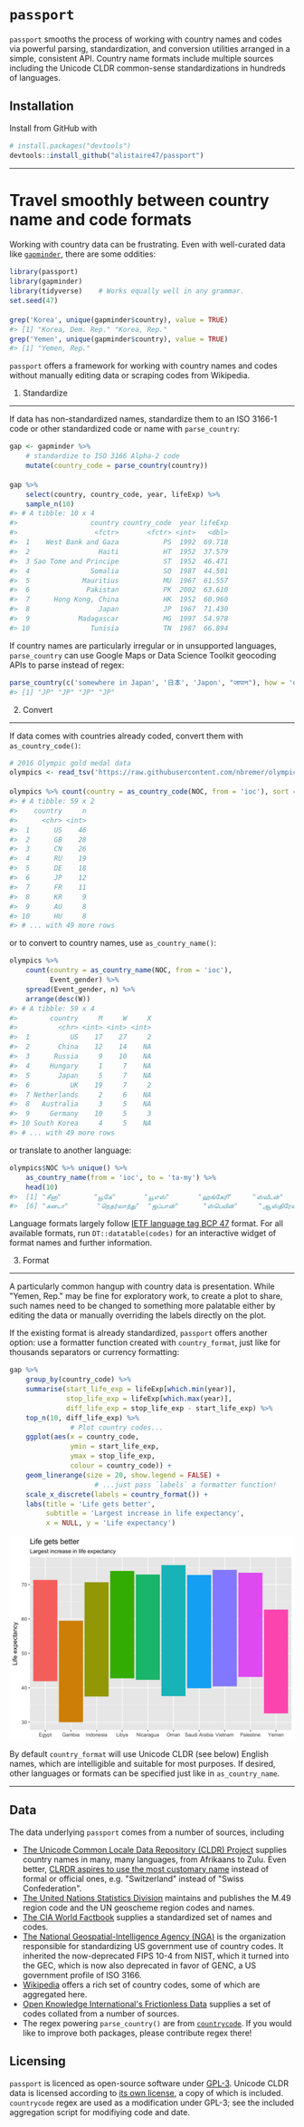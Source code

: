 `passport`
================

<!-- README.md is generated from README.Rmd. Please edit that file -->
`passport` smooths the process of working with country names and codes via powerful parsing, standardization, and conversion utilities arranged in a simple, consistent API. Country name formats include multiple sources including the Unicode CLDR common-sense standardizations in hundreds of languages.

Installation
------------

Install from GitHub with

``` r
# install.packages("devtools")
devtools::install_github("alistaire47/passport")
```

------------------------------------------------------------------------

Travel smoothly between country name and code formats
=====================================================

Working with country data can be frustrating. Even with well-curated data like [`gapminder`](https://github.com/jennybc/gapminder), there are some oddities:

``` r
library(passport)
library(gapminder)
library(tidyverse)    # Works equally well in any grammar.
set.seed(47)

grep('Korea', unique(gapminder$country), value = TRUE)
#> [1] "Korea, Dem. Rep." "Korea, Rep."
grep('Yemen', unique(gapminder$country), value = TRUE)
#> [1] "Yemen, Rep."
```

`passport` offers a framework for working with country names and codes without manually editing data or scraping codes from Wikipedia.

1. Standardize
--------------

If data has non-standardized names, standardize them to an ISO 3166-1 code or other standardized code or name with `parse_country`:

``` r
gap <- gapminder %>% 
    # standardize to ISO 3166 Alpha-2 code
    mutate(country_code = parse_country(country))

gap %>%
    select(country, country_code, year, lifeExp) %>%
    sample_n(10)
#> # A tibble: 10 x 4
#>                  country country_code  year lifeExp
#>                   <fctr>       <fctr> <int>   <dbl>
#>  1    West Bank and Gaza           PS  1992  69.718
#>  2                 Haiti           HT  1952  37.579
#>  3 Sao Tome and Principe           ST  1952  46.471
#>  4               Somalia           SO  1987  44.501
#>  5             Mauritius           MU  1967  61.557
#>  6              Pakistan           PK  2002  63.610
#>  7      Hong Kong, China           HK  1952  60.960
#>  8                 Japan           JP  1967  71.430
#>  9            Madagascar           MG  1997  54.978
#> 10               Tunisia           TN  1987  66.894
```

If country names are particularly irregular or in unsupported languages, `parse_country` can use Google Maps or Data Science Toolkit geocoding APIs to parse instead of regex:

``` r
parse_country(c('somewhere in Japan', '日本', 'Japon', "जापान"), how = 'dstk')
#> [1] "JP" "JP" "JP" "JP"
```

2. Convert
----------

If data comes with countries already coded, convert them with `as_country_code()`:

``` r
# 2016 Olympic gold medal data
olympics <- read_tsv('https://raw.githubusercontent.com/nbremer/olympicfeathers/gh-pages/data/raw%20medal%20data/Rio%202016%20gold%20medal%20winners.txt')

olympics %>% count(country = as_country_code(NOC, from = 'ioc'), sort = TRUE)
#> # A tibble: 59 x 2
#>    country     n
#>      <chr> <int>
#>  1      US    46
#>  2      GB    28
#>  3      CN    26
#>  4      RU    19
#>  5      DE    18
#>  6      JP    12
#>  7      FR    11
#>  8      KR     9
#>  9      AU     8
#> 10      HU     8
#> # ... with 49 more rows
```

or to convert to country names, use `as_country_name()`:

``` r
olympics %>% 
    count(country = as_country_name(NOC, from = 'ioc'), 
          Event_gender) %>% 
    spread(Event_gender, n) %>% 
    arrange(desc(W))
#> # A tibble: 59 x 4
#>        country     M     W     X
#>          <chr> <int> <int> <int>
#>  1          US    17    27     2
#>  2       China    12    14    NA
#>  3      Russia     9    10    NA
#>  4     Hungary     1     7    NA
#>  5       Japan     5     7    NA
#>  6          UK    19     7     2
#>  7 Netherlands     2     6    NA
#>  8   Australia     3     5    NA
#>  9     Germany    10     5     3
#> 10 South Korea     4     5    NA
#> # ... with 49 more rows
```

or translate to another language:

``` r
olympics$NOC %>% unique() %>% 
    as_country_name(from = 'ioc', to = 'ta-my') %>% 
    head(10)
#>  [1] "சீனா"        "யூகே"       "யூஎஸ்"       "ஹங்கேரி"     "ஸ்வீடன்"      
#>  [6] "கனடா"       "நெதர்லாந்து"  "ஜப்பான்"      "ஸ்பெயின்"     "ஆஸ்திரேலியா"
```

Language formats largely follow [IETF language tag BCP 47](https://en.wikipedia.org/wiki/IETF_language_tag) format. For all available formats, run `DT::datatable(codes)` for an interactive widget of format names and further information.

3. Format
---------

A particularly common hangup with country data is presentation. While "Yemen, Rep." may be fine for exploratory work, to create a plot to share, such names need to be changed to something more palatable either by editing the data or manually overriding the labels directly on the plot.

If the existing format is already standardized, `passport` offers another option: use a formatter function created with `country_format`, just like for thousands separators or currency formatting:

``` r
gap %>% 
    group_by(country_code) %>% 
    summarise(start_life_exp = lifeExp[which.min(year)], 
              stop_life_exp = lifeExp[which.max(year)], 
              diff_life_exp = stop_life_exp - start_life_exp) %>% 
    top_n(10, diff_life_exp) %>%
               # Plot country codes...
    ggplot(aes(x = country_code,
               ymin = start_life_exp, 
               ymax = stop_life_exp, 
               colour = country_code)) + 
    geom_linerange(size = 20, show.legend = FALSE) + 
                     # ...just pass `labels` a formatter function!
    scale_x_discrete(labels = country_format()) + 
    labs(title = 'Life gets better',
         subtitle = 'Largest increase in life expectancy',
         x = NULL, y = 'Life expectancy')
```

![](README-unnamed-chunk-8-1.png)

By default `country_format` will use Unicode CLDR (see below) English names, which are intelligible and suitable for most purposes. If desired, other languages or formats can be specified just like in `as_country_name`.

------------------------------------------------------------------------

Data
----

The data underlying `passport` comes from a number of sources, including

-   [The Unicode Common Locale Data Repository (CLDR) Project](http://cldr.unicode.org/) supplies country names in many, many languages, from Afrikaans to Zulu. Even better, [CLRDR aspires to use the most customary name](http://cldr.unicode.org/translation/country-names) instead of formal or official ones, e.g. "Switzerland" instead of "Swiss Confederation".
-   [The United Nations Statistics Division](https://unstats.un.org/unsd/methodology/m49/overview/) maintains and publishes the M.49 region code and the UN geoscheme region codes and names.
-   [The CIA World Factbook](https://www.cia.gov/library/publications/the-world-factbook/index.html) supplies a standardized set of names and codes.
-   [The National Geospatial-Intelligence Agency (NGA)](http://geonames.nga.mil/gns/html/countrycodes.html) is the organization responsible for standardizing US government use of country codes. It inherited the now-deprecated FIPS 10-4 from NIST, which it turned into the GEC, which is now also deprecated in favor of GENC, a US government profile of ISO 3166.
-   [Wikipedia](https://en.wikipedia.org/wiki/Category:Lists_of_country_codes) offers a rich set of country codes, some of which are aggregated here.
-   [Open Knowledge International's Frictionless Data](http://data.okfn.org/data/core/country-codes) supplies a set of codes collated from a number of sources.
-   The regex powering `parse_country()` are from [`countrycode`](https://github.com/vincentarelbundock/countrycode). If you would like to improve both packages, please contribute regex there!

Licensing
---------

`passport` is licenced as open-source software under [GPL-3](https://www.gnu.org/licenses/gpl.html). Unicode CLDR data is licensed according to [its own license](https://github.com/unicode-cldr/cldr-json/blob/master/LICENSE), a copy of which is included. `countrycode` regex are used as a modification under GPL-3; see the included aggregation script for modifiying code and date.
